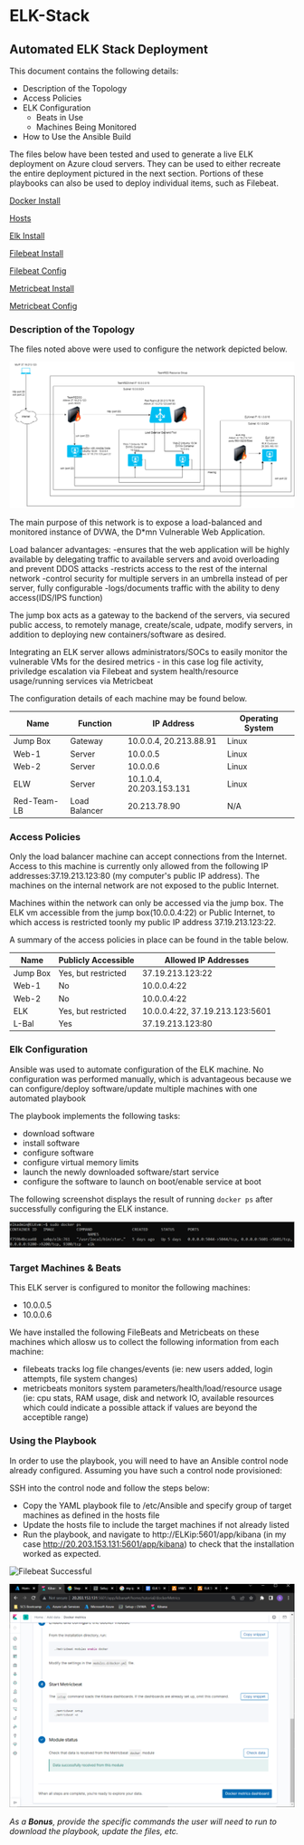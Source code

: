 # ELK-Stack

## Automated ELK Stack Deployment

This document contains the following details:
- Description of the Topology
- Access Policies
- ELK Configuration
  - Beats in Use
  - Machines Being Monitored
- How to Use the Ansible Build


The files below have been tested and used to generate a live ELK deployment on Azure cloud servers. They can be used to either recreate the entire deployment pictured in the next section. Portions of these playbooks can also be used to deploy individual items, such as Filebeat.

[Docker Install](Ansible/pentest.yml)

[Hosts](Ansible/hosts)

[Elk Install](Ansible/install-EKL.yml)

[Filebeat Install](Ansible/filebeat-playbook.yml)

[Filebeat Config](Ansible/filebeat-config.yml)

[Metricbeat Install](Ansible/metricbeat-playbook.yml)

[Metricbeat Config](Ansible/metricbeat-config.yml)


### Description of the Topology

The files noted above were used to configure the network depicted below.

![Elk Stack Network Diagram](Diagrams/ELK-Stack-Net-Diagam.drawio.png)

The main purpose of this network is to expose a load-balanced and monitored instance of DVWA, the D*mn Vulnerable Web Application.

Load balancer advantages:
 -ensures that the web application will be highly available by delegating traffic to available servers and avoid         overloading and prevent DDOS attacks 
 -restricts access to the rest of the internal network
 -control security for multiple servers in an umbrella instead of per server, fully configurable
 -logs/documents traffic with the ability to deny access(IDS/IPS function)

The jump box acts as a gateway to the backend of the servers, via secured public access, to remotely manage, create/scale, udpate, modify servers, in addition to deploying new containers/software as desired.

Integrating an ELK server allows administrators/SOCs to easily monitor the vulnerable VMs for the desired metrics - in this case log file activity, priviledge escalation via Filebeat and system health/resource usage/running services via Metricbeat

The configuration details of each machine may be found below.

| Name        | Function      | IP Address               | Operating System |
|-------------|---------------|--------------------------|------------------|
| Jump Box    | Gateway       | 10.0.0.4, 20.213.88.91   | Linux            |
| Web-1       | Server        | 10.0.0.5                 | Linux            |
| Web-2       | Server        | 10.0.0.6                 | Linux            |
| ELW         | Server        | 10.1.0.4, 20.203.153.131 | Linux            |
| Red-Team-LB | Load Balancer | 20.213.78.90             | N/A              |

### Access Policies
 

Only the load balancer machine can accept connections from the Internet. Access to this machine is currently only allowed from the following IP addresses:37.19.213.123:80 (my computer's public IP address). The machines on the internal network are not exposed to the public Internet.

Machines within the network can only be accessed via the jump box. The ELK vm accessible from the jump box(10.0.0.4:22) or Public Internet, to which access is restricted toonly my public IP address 37.19.213.123:22.

A summary of the access policies in place can be found in the table below.

| Name     | Publicly Accessible | Allowed IP Addresses            |
|----------|---------------------|---------------------------------|
| Jump Box | Yes, but restricted | 37.19.213.123:22                |
| Web-1    | No                  | 10.0.0.4:22                     |
| Web-2    | No                  | 10.0.0.4:22                     |
| ELK      | Yes, but restricted | 10.0.0.4:22, 37.19.213.123:5601 |
| L-Bal    | Yes                 | 37.19.213.123:80                |

### Elk Configuration

Ansible was used to automate configuration of the ELK machine. No configuration was performed manually, which is advantageous because we can configure/deploy software/update multiple machines with one automated playbook

The playbook implements the following tasks:
- download software
- install software
- configure software
- configure virtual memory limits
- launch the newly downloaded software/start service
- configure the software to launch on boot/enable service at boot

The following screenshot displays the result of running `docker ps` after successfully configuring the ELK instance.

![Docker-PS](Diagrams/RunningElkContainer.PNG)

### Target Machines & Beats
This ELK server is configured to monitor the following machines:
- 10.0.0.5
- 10.0.0.6

We have installed the following FileBeats and Metricbeats on these machines which allosw us to collect the following information from each machine:
- filebeats tracks log file changes/events (ie: new users added, login attempts, file system changes)
- metricbeats monitors system parameters/health/load/resource usage  (ie: cpu stats, RAM usage, disk and network IO, available resources which could indicate a possible attack if values are beyond the acceptible range)

### Using the Playbook
In order to use the playbook, you will need to have an Ansible control node already configured. Assuming you have such a control node provisioned: 

SSH into the control node and follow the steps below:
- Copy the YAML playbook file to /etc/Ansible and specify group of target machines as defined in the hosts file
- Update the hosts file to include the target machines if not already listed
- Run the playbook, and navigate to http://ELKip:5601/app/kibana (in my case http://20.203.153.131:5601/app/kibana) to check that the installation worked as expected.

![Filebeat Successful](/Anisble/filebeatsuccess.png)

![Metricbeat Successful](/Ansible/metricbeatsuccess.png)

_As a **Bonus**, provide the specific commands the user will need to run to download the playbook, update the files, etc._
